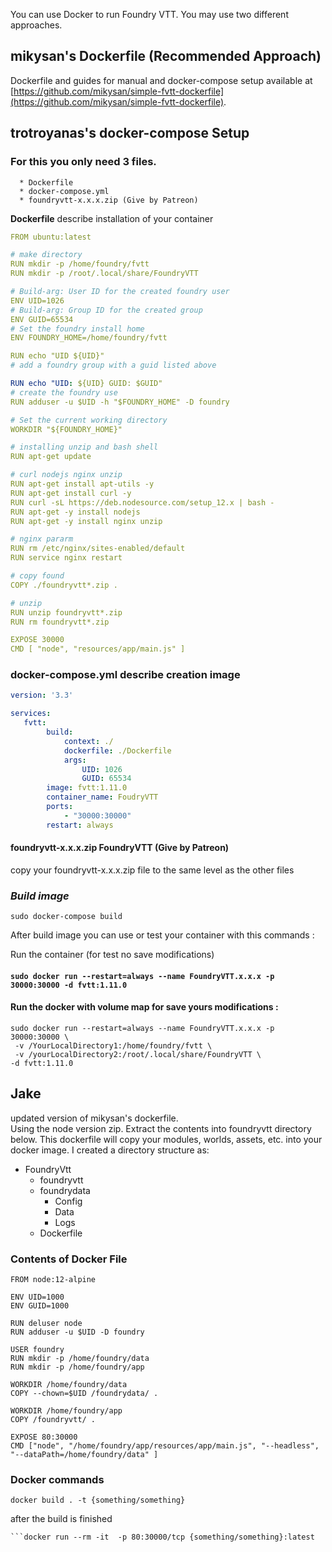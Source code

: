 ---
---
You can use Docker to run Foundry VTT. You may use two different approaches.

## mikysan's Dockerfile (Recommended Approach)

Dockerfile and guides for manual and docker-compose setup available at [https://github.com/mikysan/simple-fvtt-dockerfile](https://github.com/mikysan/simple-fvtt-dockerfile).

## trotroyanas's docker-compose Setup

### For this you only need 3 files.
<!--ts-->
      * Dockerfile
      * docker-compose.yml
      * foundryvtt-x.x.x.zip (Give by Patreon)

**Dockerfile** describe installation of your container

```yaml
FROM ubuntu:latest

# make directory
RUN mkdir -p /home/foundry/fvtt
RUN mkdir -p /root/.local/share/FoundryVTT

# Build-arg: User ID for the created foundry user
ENV UID=1026
# Build-arg: Group ID for the created group
ENV GUID=65534
# Set the foundry install home
ENV FOUNDRY_HOME=/home/foundry/fvtt

RUN echo "UID ${UID}"
# add a foundry group with a guid listed above

RUN echo "UID: ${UID} GUID: $GUID"
# create the foundry use
RUN adduser -u $UID -h "$FOUNDRY_HOME" -D foundry

# Set the current working directory
WORKDIR "${FOUNDRY_HOME}"

# installing unzip and bash shell
RUN apt-get update

# curl nodejs nginx unzip
RUN apt-get install apt-utils -y
RUN apt-get install curl -y
RUN curl -sL https://deb.nodesource.com/setup_12.x | bash -
RUN apt-get -y install nodejs
RUN apt-get -y install nginx unzip

# nginx pararm 
RUN rm /etc/nginx/sites-enabled/default
RUN service nginx restart

# copy found
COPY ./foundryvtt*.zip .

# unzip 
RUN unzip foundryvtt*.zip
RUN rm foundryvtt*.zip

EXPOSE 30000
CMD [ "node", "resources/app/main.js" ]
```

###  **docker-compose.yml** describe creation image
```yaml
version: '3.3'

services:
   fvtt:
        build:
            context: ./
            dockerfile: ./Dockerfile
            args:
                UID: 1026
                GUID: 65534
        image: fvtt:1.11.0            
        container_name: FoudryVTT
        ports:
            - "30000:30000"
        restart: always

```

#### **foundryvtt-x.x.x.zip** FoundryVTT (Give by Patreon)
copy your foundryvtt-x.x.x.zip file to the same level as the other files


### *Build image*
`sudo docker-compose build`

After build image you can use or test your container with this commands :

Run the container (for test no save modifications)
#### `sudo docker run --restart=always --name FoundryVTT.x.x.x -p 30000:30000 -d fvtt:1.11.0`


#### Run the docker with volume map for save yours modifications : ####
```
sudo docker run --restart=always --name FoundryVTT.x.x.x -p 30000:30000 \
 -v /YourLocalDirectory1:/home/foundry/fvtt \
 -v /yourLocalDirectory2:/root/.local/share/FoundryVTT \
-d fvtt:1.11.0
```

## Jake
updated version of mikysan's dockerfile.  
Using the node version zip. Extract the contents into foundryvtt directory below. This dockerfile will copy your modules, worlds, assets, etc. into your docker image. 
I created a directory structure as:
* FoundryVtt
    * foundryvtt
    * foundrydata
        * Config
        * Data
        * Logs
    * Dockerfile

### Contents of Docker File
```
FROM node:12-alpine

ENV UID=1000
ENV GUID=1000

RUN deluser node
RUN adduser -u $UID -D foundry

USER foundry
RUN mkdir -p /home/foundry/data
RUN mkdir -p /home/foundry/app

WORKDIR /home/foundry/data
COPY --chown=$UID /foundrydata/ .

WORKDIR /home/foundry/app
COPY /foundryvtt/ .

EXPOSE 80:30000
CMD ["node", "/home/foundry/app/resources/app/main.js", "--headless", "--dataPath=/home/foundry/data" ]
```
### Docker commands
```
docker build . -t {something/something}
```

after the build is finished

```
```docker run --rm -it  -p 80:30000/tcp {something/something}:latest
